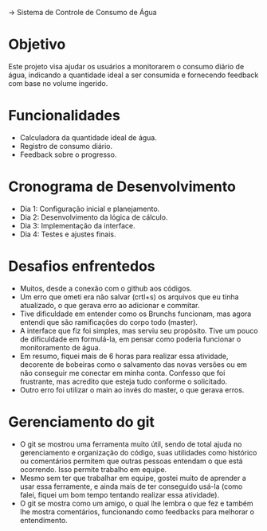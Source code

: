 -> Sistema de Controle de Consumo de Água

# Objetivo
Este projeto visa ajudar os usuários a monitorarem o consumo diário de água, indicando a quantidade ideal a ser consumida e fornecendo feedback com base no volume ingerido.

# Funcionalidades
- Calculadora da quantidade ideal de água.
- Registro de consumo diário.
- Feedback sobre o progresso.

# Cronograma de Desenvolvimento
- Dia 1: Configuração inicial e planejamento.
- Dia 2: Desenvolvimento da lógica de cálculo.
- Dia 3: Implementação da interface.
- Dia 4: Testes e ajustes finais.

# Desafios enfrentedos
- Muitos, desde a conexão com o github aos códigos. 
- Um erro que ometi era não salvar (crtl+s) os arquivos que eu tinha atualizado, o que gerava erro ao adicionar e commitar.
- Tive dificuldade em entender como os Brunchs funcionam, mas agora entendi que são ramificações do corpo todo (master).
- A interface que fiz foi simples, mas serviu seu propósito. Tive um pouco de dificuldade em formulá-la, em pensar como poderia funcionar o monitoramento de água.
- Em resumo, fiquei mais de 6 horas para realizar essa atividade, decorente de bobeiras como o salvamento das novas versões ou em não conseguir me conectar em minha conta. Confesso que foi frustrante, mas acredito que esteja tudo conforme o solicitado.
- Outro erro foi utilizar o main ao invés do master, o que gerava erros.

# Gerenciamento do git
- O git se mostrou uma ferramenta muito útil, sendo de total ajuda no gerenciamento e organização do código, suas utilidades como histórico ou comentários permitem que outras pessoas entendam o que está ocorrendo. Isso permite trabalho em equipe.
- Mesmo sem ter que trabalhar em equipe, gostei muito de aprender a usar essa ferramente, e ainda mais de ter conseguido usá-la (como falei, fiquei um bom tempo tentando realizar essa atividade). 
- O git se mostra como um amigo, o qual lhe lembra o que fez e também lhe mostra comentários, funcionando como feedbacks para melhorar o entendimento. 